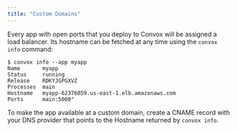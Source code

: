 ```yaml
---
title: "Custom Domains"
---
```

Every app with open ports that you deploy to Convox will be assigned a load balancer. Its hostname can be fetched at any time using the `convox info` command:

```shell
$ convox info --app myapp
Name       myapp
Status     running
Release    RDKYJGPGXVZ
Processes  main
Hostname   myapp-62376059.us-east-1.elb.amazonaws.com
Ports      main:5000"
```

To make the app available at a custom domain, create a CNAME record with your DNS provider that points to the Hostname returned by `convox info`.
